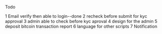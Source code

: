 Todo

1 Email verify then able to login--done
2 recheck before submit for kyc approval
3 admin able to check before kyc aproval
4 design for the admin
5 deposit bitcoin transaction report
6 language for other scripts
7 Notification
